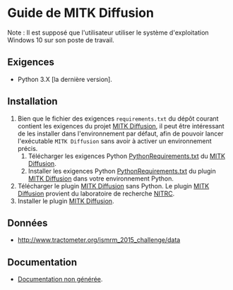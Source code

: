 # Guide de MITK Diffusion

Note : Il est supposé que l'utilisateur utiliser le système d'exploitation Windows 10 sur son poste de travail.

## Exigences

- Python 3.X [la dernière version].

## Installation

1. Bien que le fichier des exigences `requirements.txt` du dépôt courant contient les exigences du projet [MITK Diffusion](https://github.com/MIC-DKFZ/MITK-Diffusion/), il peut
   être intéressant de les installer dans l'environnement par défaut, afin de pouvoir lancer l'exécutable `MITK Diffusion` sans avoir à activer un environnement précis.
    1. Télécharger les exigences Python [PythonRequirements.txt](https://github.com/MIC-DKFZ/MITK-Diffusion/tree/master/PythonRequirements.txt)
       du [MITK Diffusion](https://github.com/MIC-DKFZ/MITK-Diffusion/).
    2. Installer les exigences Python [PythonRequirements.txt](https://github.com/MIC-DKFZ/MITK-Diffusion/tree/master/PythonRequirements.txt) du
       plugin [MITK Diffusion](https://github.com/MIC-DKFZ/MITK-Diffusion/) dans votre environnement Python.
2. Télécharger le plugin [MITK Diffusion](https://github.com/MIC-DKFZ/MITK-Diffusion/) sans Python. Le plugin [MITK Diffusion](https://github.com/MIC-DKFZ/MITK-Diffusion/) provient
   du laboratoire de recherche [NITRC](https://www.nitrc.org/).
3. Installer le plugin [MITK Diffusion](https://github.com/MIC-DKFZ/MITK-Diffusion/).

## Données

- http://www.tractometer.org/ismrm_2015_challenge/data

## Documentation

- [Documentation non générée](https://github.com/MIC-DKFZ/MITK-Diffusion/tree/master/Plugins/org.mitk.gui.qt.diffusionimaging.fiberfox/documentation/doxygen).
